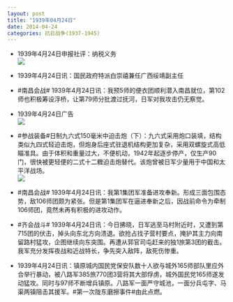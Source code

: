 ```yaml
---
layout: post
title: "1939年04月24日"
date: 2014-04-24
categories: 抗日战争(1937-1945)
---
```


<meta name="referrer" content="no-referrer" />

- 1939年4月24日申报社评：纳税义务 <br/><img src="https://ww2.sinaimg.cn/large/aca367d8jw1efqzclnj4vj20lr0yetof.jpg" />

- 1939年4月24日讯：国民政府特派白崇禧兼任广西绥靖副主任 

- #南昌会战# 1939年4月24日讯：我预5师的便衣团顺利潜入南昌就位，第102师也积极筹设浮桥，让第79师分批渡过抚河，日军对我攻击仍无察觉。 

- 1939年4月24日广告 <br/><img src="https://ww4.sinaimg.cn/large/aca367d8jw1efqhzsk1e5j20ff0keq77.jpg" />

- #参战装备#日制九六式150毫米中迫击炮（下）：九六式采用炮口装填，结构类似九四式轻迫击炮，但炮身后座式驻退机结构更加复杂，采用双螺旋式高低瞄准具。由于体积和重量过大，不便机动，1942年起逐步停产，仅生产90门，很快被更轻便的二式十二糎迫击炮替代。该炮曾被日军少量用于中国和太平洋战场。 <br/><img src="https://ww1.sinaimg.cn/large/aca367d8jw1efqg9kmgk5j20dq0qk43c.jpg" />

- #南昌会战# 1939年4月24日讯：我第1集团军准备进攻奉新。形成三面包围态势，敌106师团颇为紧张。但是第1集团军在逼进奉新之后，因战前命令为牵制106师团，竟然未再有积极的进攻动作。 

- #齐会战斗# 1939年4月24日讯：今日拂晓，日军逃至马村附近时，又遭到第715团的伏击，掉头向东北方向溃退。欲抢占找子营村要点，掩护其主力向南留路村猛攻，企图继续向东突围。再遭从郭官司屯赶来的独1旅第3团的截击。我军充分发挥夜战和近战特长，争先突入敌阵，敌死伤惨重。 

- 1939年4月24日讯：镇原城内国民党保安队数十人欲与城外165师部队里应外合举行暴动，被八路军385旅770团3营将其大部俘虏，城外国民党165师遂发动猛攻。同时与97师不断增兵镇原。八路军一面严守城池，一面分兵屯字、马渠两镇阻击其援军。#第一次陇东磨擦事件#由此点燃。 

